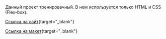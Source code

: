 Данный проект тренировачный. В нем используется только HTML и CSS (Flex-box).

[Ссылка на сайт](https://html-preview.github.io/?url=https://github.com/MiroshnikovLI/Webovio/blob/main/index.html){target="_blank"}

[Ссылка на макет](https://www.figma.com/design/2rdy1qjBTl7D6BAC8S4qlf/Webovio?node-id=0-2&t=wWBV04nuk3Iy8Gj6-0){target="_blank"}

